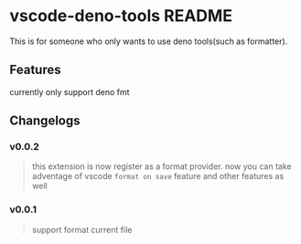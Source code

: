 # vscode-deno-tools README

This is for someone who only wants to use deno tools(such as formatter).

## Features

currently only support deno fmt


## Changelogs

### v0.0.2
> this extension is now register as a format provider. now you can take adventage of vscode `format on save` feature and other features as well

### v0.0.1
> support format current file